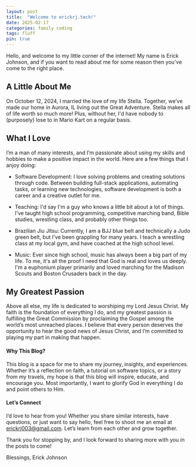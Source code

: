 ```yaml
---
layout: post
title:  "Welcome to erickrj.tech!"
date: 2025-02-17
categories: family coding 
tags: fluff 
pin: true
---
```


Hello, and welcome to my little corner of the internet! My name is Erick Johnson, and if you want to read about me for some reason then you've come to the right place.

## A Little About Me
On October 12, 2024, I married the love of my life Stella. Together, we’ve made our home in Aurora, IL living out the Great Adventure. Stella makes all of life worth so much more! Plus, without her, I'd have nobody to (purposely) lose to in Mario Kart on a regular basis.

## What I Love
I’m a man of many interests, and I’m passionate about using my skills and hobbies to make a positive impact in the world. Here are a few things that I anjoy doing:

* Software Development: I love solving problems and creating solutions through code. Between building full-stack applications, automating tasks, or learning new technologies, software development is both a career and a creative outlet for me.

* Teaching: I'd say I'm a guy who knows a little bit about a lot of things. I've taught high school programming, competitive marching band, Bible studies, wrestling class, and probably other things too.

* Brazilian Jiu Jitsu: Currently, I am a BJJ blue belt and technically a Judo green belt, but I've been grappling for many years. I teach a wrestling class at my local gym, and have coached at the high school level.

* Music: Ever since high school, music has always been a big part of my life. To me, it's all the proof I need that God is real and loves us deeply. I'm a euphonium player primarily and loved marching for the Madison Scouts and Boston Crusaders back in the day.

## My Greatest Passion

Above all else, my life is dedicated to worshiping my Lord Jesus Christ. My faith is the foundation of everything I do, and my greatest passion is fulfilling the Great Commission by proclaiming the Gospel among the world’s most unreached places. I believe that every person deserves the opportunity to hear the good news of Jesus Christ, and I’m committed to playing my part in making that happen.

#### Why This Blog?

This blog is a space for me to share my journey, insights, and experiences. Whether it’s a reflection on faith, a tutorial on software topics, or a story from my travels, my hope is that this blog will inspire, educate, and encourage you. Most importantly, I want to glorify God in everything I do and point others to Him.

#### Let’s Connect

I’d love to hear from you! Whether you share similar interests, have questions, or just want to say hello, feel free to shoot me an email at erickrj003@gmail.com. Let’s learn from each other and grow together.

Thank you for stopping by, and I look forward to sharing more with you in the posts to come!

Blessings,
Erick Johnson